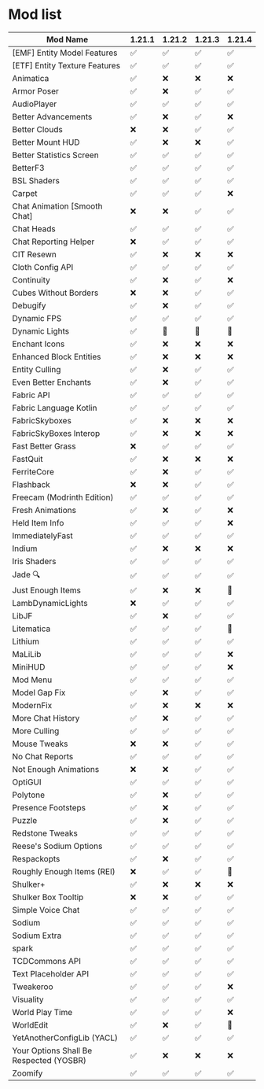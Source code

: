 # Mod list

| Mod Name                                | 1.21.1 | 1.21.2 | 1.21.3 | 1.21.4 |
|-----------------------------------------|--------|--------|--------|--------|
| [EMF] Entity Model Features            | ✅     | ✅     | ✅     | ✅     |
| [ETF] Entity Texture Features          | ✅     | ✅     | ✅     | ✅     |
| Animatica                               | ✅     | ❌     | ❌     | ❌     |
| Armor Poser                             | ✅     | ❌     | ✅     | ✅     |
| AudioPlayer                             | ✅     | ✅     | ✅     | ✅     |
| Better Advancements                     | ✅     | ❌     | ✅     | ❌     |
| Better Clouds                        | ❌     | ❌     | ✅     | ✅     |
| Better Mount HUD                        | ✅     | ❌     | ❌     | ✅     |
| Better Statistics Screen               | ✅     | ✅     | ✅     | ✅     |
| BetterF3                                | ✅     | ✅     | ✅     | ✅     |
| BSL Shaders                             | ✅     | ✅     | ✅     | ✅     |
| Carpet                                  | ✅     | ✅     | ✅     | ❌     |
| Chat Animation [Smooth Chat]           | ❌     | ❌     | ✅     | ✅     |
| Chat Heads                              | ✅     | ✅     | ✅     | ✅     |
| Chat Reporting Helper                  | ❌     | ✅     | ✅     | ✅     |
| CIT Resewn                              | ✅     | ❌     | ❌     | ❌     |
| Cloth Config API                        | ✅     | ✅     | ✅     | ✅     |
| Continuity                              | ✅     | ❌     | ✅     | ❌     |
| Cubes Without Borders                  | ❌     | ❌     | ✅     | ✅     |
| Debugify                                | ✅     | ❌     | ✅     | ✅     |
| Dynamic FPS                             | ✅     | ✅     | ✅     | ✅     |
| Dynamic Lights                          | ✅     | 🛑     | 🛑     | 🛑     |
| Enchant Icons                           | ✅     | ❌     | ❌     | ❌     |
| Enhanced Block Entities                | ✅     | ❌     | ❌     | ❌     |
| Entity Culling                          | ✅     | ❌     | ✅     | ✅     |
| Even Better Enchants                   | ✅     | ❌     | ✅     | ✅     |
| Fabric API                              | ✅     | ✅     | ✅     | ✅     |
| Fabric Language Kotlin                 | ✅     | ✅     | ✅     | ✅     |
| FabricSkyboxes                         | ✅     | ❌     | ❌     | ❌     |
| FabricSkyBoxes Interop                 | ✅     | ❌     | ❌     | ❌     |
| Fast Better Grass                      | ❌     | ✅     | ✅     | ✅     |
| FastQuit                                | ✅     | ❌     | ❌     | ❌     |
| FerriteCore                             | ✅     | ❌     | ✅     | ✅     |
| Flashback                               | ❌     | ❌     | ✅     | ✅     |
| Freecam (Modrinth Edition)             | ✅     | ✅     | ✅     | ✅     |
| Fresh Animations                        | ✅     | ❌     | ✅     | ❌     |
| Held Item Info                          | ✅     | ✅     | ✅     | ❌     |
| ImmediatelyFast                        | ✅     | ✅     | ✅     | ✅     |
| Indium                                  | ✅     | ❌     | ❌     | ❌     |
| Iris Shaders                            | ✅     | ✅     | ✅     | ✅     |
| Jade 🔍                                | ✅     | ✅     | ✅     | ✅     |
| Just Enough Items                      | ✅     | ❌     | ❌     | 🛑     |
| LambDynamicLights                      | ❌     | ✅     | ✅     | ✅     |
| LibJF                                   | ✅     | ❌     | ✅     | ✅     |
| Litematica                              | ✅     | ✅     | ✅     | 🛑     |
| Lithium                                 | ✅     | ✅     | ✅     | ✅     |
| MaLiLib                                 | ✅     | ✅     | ✅     | ❌     |
| MiniHUD                                 | ✅     | ✅     | ✅     | ❌     |
| Mod Menu                                | ✅     | ✅     | ✅     | ✅     |
| Model Gap Fix                           | ✅     | ❌     | ✅     | ✅     |
| ModernFix                               | ✅     | ❌     | ❌     | ❌     |
| More Chat History                       | ✅     | ❌     | ✅     | ✅     |
| More Culling                            | ✅     | ✅     | ✅     | ✅     |
| Mouse Tweaks                            | ❌     | ❌     | ✅     | ✅     |
| No Chat Reports                        | ✅     | ✅     | ✅     | ✅     |
| Not Enough Animations                  | ❌     | ❌     | ✅     | ✅     |
| OptiGUI                                 | ✅     | ✅     | ✅     | ✅     |
| Polytone                                | ✅     | ❌     | ✅     | ✅     |
| Presence Footsteps                     | ✅     | ❌     | ✅     | ✅     |
| Puzzle                                  | ✅     | ❌     | ✅     | ✅     |
| Redstone Tweaks                        | ✅     | ✅     | ✅     | ✅     |
| Reese's Sodium Options                 | ✅     | ✅     | ✅     | ✅     |
| Respackopts                            | ✅     | ❌     | ✅     | ✅     |
| Roughly Enough Items (REI)             | ❌     | ✅     | ✅     | 🛑     |
| Shulker+                               | ✅     | ❌     | ❌     | ❌     |
| Shulker Box Tooltip                    | ❌     | ❌     | ✅     | ✅     |
| Simple Voice Chat                      | ✅     | ✅     | ✅     | ✅     |
| Sodium                                 | ✅     | ✅     | ✅     | ✅     |
| Sodium Extra                           | ✅     | ✅     | ✅     | ✅     |
| spark                                  | ✅     | ✅     | ✅     | ✅     |
| TCDCommons API                         | ✅     | ✅     | ✅     | ✅     |
| Text Placeholder API                   | ✅     | ✅     | ✅     | ✅     |
| Tweakeroo                              | ✅     | ✅     | ✅     | ❌     |
| Visuality                              | ✅     | ✅     | ✅     | ✅     |
| World Play Time                        | ✅     | ✅     | ✅     | ❌     |
| WorldEdit                              | ✅     | ❌     | ✅     | 🛑     |
| YetAnotherConfigLib (YACL)             | ✅     | ✅     | ✅     | ✅     |
| Your Options Shall Be Respected (YOSBR)| ✅     | ❌     | ❌     | ❌     |
| Zoomify                                | ✅     | ✅     | ✅     | ✅     |
